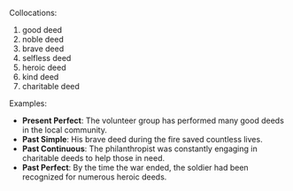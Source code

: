Collocations:
1. good deed
2. noble deed
3. brave deed
4. selfless deed
5. heroic deed
6. kind deed
7. charitable deed

Examples:
- **Present Perfect**: The volunteer group has performed many good deeds in the local community.
- **Past Simple**: His brave deed during the fire saved countless lives.
- **Past Continuous**: The philanthropist was constantly engaging in charitable deeds to help those in need.
- **Past Perfect**: By the time the war ended, the soldier had been recognized for numerous heroic deeds.